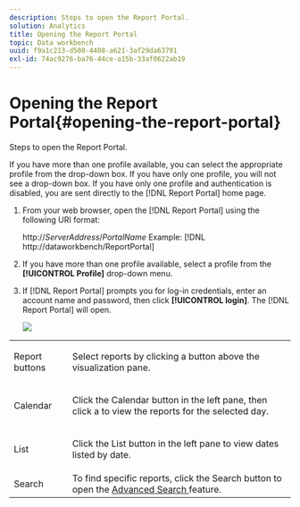 ```yaml
---
description: Steps to open the Report Portal.
solution: Analytics
title: Opening the Report Portal
topic: Data workbench
uuid: f9a1c213-d500-4408-a621-3af29da63791
exl-id: 74ac9276-ba76-44ce-a15b-33af0622ab19
---
```

# Opening the Report Portal{#opening-the-report-portal}

Steps to open the Report Portal.

If you have more than one profile available, you can select the appropriate profile from the drop-down box. If you have only one profile, you will not see a drop-down box. If you have only one profile and authentication is disabled, you are sent directly to the [!DNL Report Portal] home page. 

1. From your web browser, open the [!DNL Report Portal] using the following URI format:

   http://*ServerAddress*/*PortalName* 
   Example: [!DNL http://dataworkbench/ReportPortal]
1. If you have more than one profile available, select a profile from the **[!UICONTROL Profile]** drop-down menu.
1. If [!DNL Report Portal] prompts you for log-in credentials, enter an account name and password, then click **[!UICONTROL login]**. The [!DNL Report Portal] will open.

   ![](assets/report_portal_home.png)

<table id="table_E68190C670684FA798B41702FC911827"> 
 <tbody> 
  <tr> 
   <td colname="col1"> Report buttons </td> 
   <td colname="col2"> <p>Select reports by clicking a button above the visualization pane. </p> </td> 
  </tr> 
  <tr> 
   <td colname="col1"> Calendar </td> 
   <td colname="col2"> <p>Click the <span class="uicontrol"> Calendar </span> button in the left pane, then click a to view the reports for the selected day. </p> </td> 
  </tr> 
  <tr> 
   <td colname="col1"> List </td> 
   <td colname="col2"> <p>Click the <span class="uicontrol"> List </span> button in the left pane to view dates listed by date. </p> </td> 
  </tr> 
  <tr> 
   <td colname="col1"> Search </td> 
   <td colname="col2"> To find specific reports, click the <span class="uicontrol"> Search </span> button to open the <a href="../../../home/c-rpt-oview/c-search-adv.md#concept-083b751e28b645ceaa4d9784d21f78ca"> Advanced Search </a> feature. </td> 
  </tr> 
 </tbody> 
</table>
